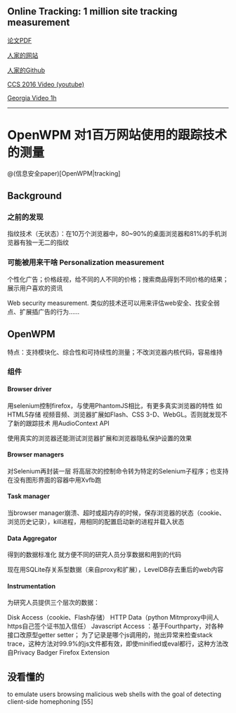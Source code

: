 ## Online Tracking: 1 million site tracking measurement

[论文PDF](http://randomwalker.info/publications/OpenWPM_1_million_site_tracking_measurement.pdf)

[人家的网站](https://webtap.princeton.edu/)

[人家的Github](https://github.com/citp/OpenWPM)

[CCS 2016 Video (youtube)](https://www.youtube.com/watch?v=_mEIv9wOkro)

[Georgia Video 1h](https://smartech.gatech.edu/handle/1853/56426)

----

OpenWPM 对1百万网站使用的跟踪技术的测量
====
@(信息安全paper)[OpenWPM|tracking]

## Background

### 之前的发现

指纹技术（无状态）：在10万个浏览器中，80~90%的桌面浏览器和81%的手机浏览器有独一无二的指纹

### 可能被用来干啥 Personalization measurement

个性化广告；价格歧视，给不同的人不同的价格；搜索商品得到不同价格的结果；展示用户喜欢的资讯

Web security measurement. 类似的技术还可以用来评估web安全、找安全弱点、扩展插广告的行为……


## OpenWPM


特点：支持模块化、综合性和可持续性的测量；不改浏览器内核代码，容易维持

### 组件

#### Browser driver 
用selenium控制firefox，与使用PhantomJS相比，有更多真实浏览器的特性 如HTML5存储 视频音频、浏览器扩展如Flash、CSS 3-D、WebGL。否则就发现不了新的跟踪技术 用AudioContext API

使用真实的浏览器还能测试浏览器扩展和浏览器隐私保护设置的效果

#### Browser managers 

对Selenium再封装一层 将高层次的控制命令转为特定的Selenium子程序；也支持在没有图形界面的容器中用Xvfb跑

#### Task manager

当browser manager崩溃、超时或超内存的时候，保存浏览器的状态（cookie、浏览历史记录），kill进程，用相同的配置启动新的进程并载入状态

#### Data Aggregator

得到的数据标准化 就方便不同的研究人员分享数据和用到的代码

现在用SQLite存关系型数据（来自proxy和扩展），LevelDB存去重后的web内容

#### Instrumentation 
为研究人员提供三个层次的数据：

Disk Access（cookie、Flash存储）
HTTP Data（python Mitmproxy中间人 https自己签个证书加入信任）
Javascript Access ：基于Fourthparty，对各种接口改原型getter setter； 为了记录是哪个js调用的，抛出异常来检查stack trace，这种方法对99.9%的js文件都有效，即使minified或eval都行，这种方法改自Privacy Badger Firefox Extension




## 没看懂的
to emulate users browsing malicious web shells with the goal of detecting client-side homephoning [55]
